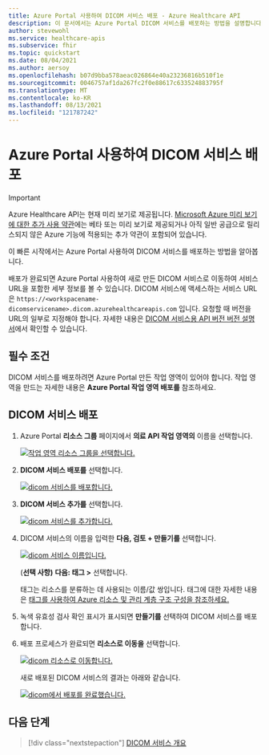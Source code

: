 ```yaml
---
title: Azure Portal 사용하여 DICOM 서비스 배포 - Azure Healthcare API
description: 이 문서에서는 Azure Portal DICOM 서비스를 배포하는 방법을 설명합니다.
author: stevewohl
ms.service: healthcare-apis
ms.subservice: fhir
ms.topic: quickstart
ms.date: 08/04/2021
ms.author: aersoy
ms.openlocfilehash: b07d9bba578aeac026864e40a23236816b510f1e
ms.sourcegitcommit: 0046757af1da267fc2f0e88617c633524883795f
ms.translationtype: MT
ms.contentlocale: ko-KR
ms.lasthandoff: 08/13/2021
ms.locfileid: "121787242"
---
```

# <a name="deploy-dicom-service-using-the-azure-portal"></a>Azure Portal 사용하여 DICOM 서비스 배포

> [!IMPORTANT]
> Azure Healthcare API는 현재 미리 보기로 제공됩니다. [Microsoft Azure 미리 보기에 대한 추가 사용 약관](https://azure.microsoft.com/support/legal/preview-supplemental-terms/)에는 베타 또는 미리 보기로 제공되거나 아직 일반 공급으로 릴리스되지 않은 Azure 기능에 적용되는 추가 약관이 포함되어 있습니다.

이 빠른 시작에서는 Azure Portal 사용하여 DICOM 서비스를 배포하는 방법을 알아봅니다.

배포가 완료되면 Azure Portal 사용하여 새로 만든 DICOM 서비스로 이동하여 서비스 URL을 포함한 세부 정보를 볼 수 있습니다. DICOM 서비스에 액세스하는 서비스 URL은 ```https://<workspacename-dicomservicename>.dicom.azurehealthcareapis.com``` 입니다. 요청할 때 버전을 URL의 일부로 지정해야 합니다. 자세한 내용은 [DICOM 서비스용 API 버전 버전 설명서](api-versioning-dicom-service.md)에서 확인할 수 있습니다.

## <a name="prerequisite"></a>필수 조건

DICOM 서비스를 배포하려면 Azure Portal 만든 작업 영역이 있어야 합니다. 작업 영역을 만드는 자세한 내용은 **Azure Portal 작업 영역 배포를** 참조하세요.

## <a name="deploying-dicom-service"></a>DICOM 서비스 배포

1. Azure Portal **리소스 그룹** 페이지에서 **의료 API 작업 영역의** 이름을 선택합니다.

   [![작업 영역 리소스 그룹을 선택합니다. ](media/select-workspace-resource-group.png) ](media/select-workspace-resource-group.png#lightbox)

2. **DICOM 서비스 배포를** 선택합니다.

   [![dicom 서비스를 배포합니다. ](media/workspace-deploy-dicom-services.png) ](media/workspace-deploy-dicom-services.png#lightbox)


3. **DICOM 서비스 추가를** 선택합니다.

   [![dicom 서비스를 추가합니다. ](media/add-dicom-service.png) ](media/add-dicom-service.png#lightbox)


4. DICOM 서비스의 이름을 입력한 **다음, 검토 + 만들기를** 선택합니다. 

    [![dicom 서비스 이름입니다. ](media/enter-dicom-service-name.png) ](media/enter-dicom-service-name.png#lightbox)


   (**선택 사항)** **다음: 태그 >** 선택합니다.

    태그는 리소스를 분류하는 데 사용되는 이름/값 쌍입니다. 태그에 대한 자세한 내용은 [태그를 사용하여 Azure 리소스 및 관리 계층 구조 구성을 참조하세요.](../../azure-resource-manager/management/tag-resources.md)

5. 녹색 유효성 검사 확인 표시가 표시되면 **만들기를** 선택하여 DICOM 서비스를 배포합니다.

6. 배포 프로세스가 완료되면 **리소스로 이동을** 선택합니다.  

   [![dicom 리소스로 이동합니다. ](media/go-to-resource.png) ](media/go-to-resource.png#lightbox)



   새로 배포된 DICOM 서비스의 결과는 아래와 같습니다.

   [![dicom에서 배포를 완료했습니다. ](media/results-deployed-dicom-service.png) ](media/results-deployed-dicom-service.png#lightbox)



## <a name="next-steps"></a>다음 단계

>[!div class="nextstepaction"]
>[DICOM 서비스 개요](dicom-services-overview.md)






